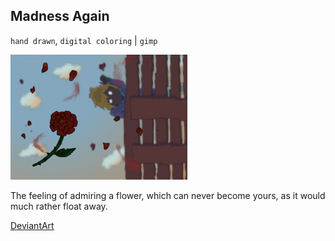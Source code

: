 ## Madness Again

`hand drawn`, `digital coloring` | `gimp`

![Madness Again drawing](/images/drawings/madness_again.png "Madness Again")

The feeling of admiring a flower, which can never become yours, as it would much rather float away.

<a class="button" href="https://www.deviantart.com/darkdimensiongd/art/Madness-Again-868337821">DeviantArt</a>
